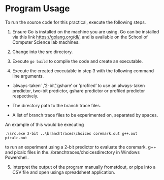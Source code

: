 # Program Usage

To run the source code for this practical, execute the following steps.

1. Ensure Go is installed on the machine you are using. Go can be installed via this link https://golang.org/dl/, and is available on the School of Computer Science lab machines.

2. Change into the src directory.

3. Execute `go build` to compile the code and create an executable.

4. Execute the created executable in step 3 with the following command line arguments.

- ’always-taken’ ,’2-bit’,’gshare’ or ’profiled’ to use an always-taken predictor, two-bit predictor, gshare predictor or profiled predictor respectively.

- The directory path to the branch trace files.

- A list of branch trace files to be experimented on, separated by spaces.

An example of this would be executing

`.\src.exe 2-bit ..\branchtraces\choices coremark.out g++.out picalc.out`

to run an experiment using a 2-bit predictor to evaluate the coremark, g++ and picalc files in the../branchtraces/choicesdirectory in Windows Powershell.

5. Interpret the output of the program manually fromstdout, or pipe into a CSV file and open usinga spreadsheet application.
